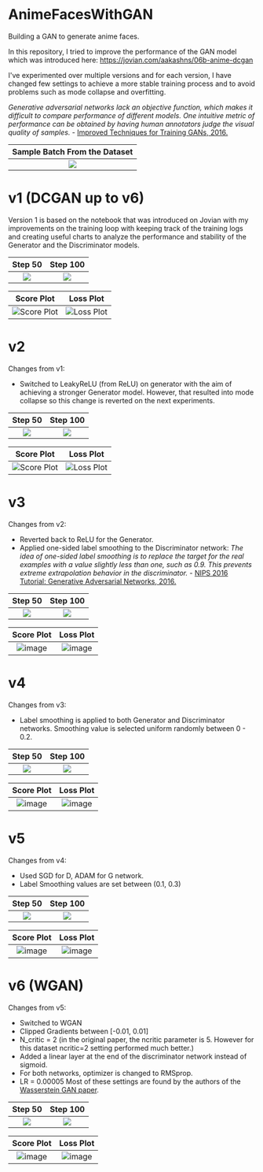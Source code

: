 # AnimeFacesWithGAN
Building a GAN to generate anime faces.

In this repository, I tried to improve the performance of the GAN model which was introduced here: https://jovian.com/aakashns/06b-anime-dcgan

I've experimented over multiple versions and for each version, I have changed few settings to achieve a more stable training process and to avoid problems such as mode collapse and overfitting.

*Generative adversarial networks lack an objective function, which makes it difficult to compare performance of different models. One intuitive metric of performance can be obtained by having human annotators judge the visual quality of samples.* - [Improved Techniques for Training GANs, 2016.](https://arxiv.org/abs/1606.03498)

Sample Batch From the Dataset|
:---:|
![](https://github.com/yigitsevim/AnimeFacesWithGAN/blob/main/sample.png)|

# v1 (DCGAN up to v6)
Version 1 is based on the notebook that was introduced on Jovian with my improvements on the training loop with keeping track of the training logs and creating useful charts to analyze the performance and stability of the Generator and the Discriminator models.

| Step 50 | Step 100 |
|:--------------:|:--------------:|
| ![](https://github.com/yigitsevim/AnimeFacesWithGAN/blob/main/v1/generated/generated-images-0050.png) | ![](https://github.com/yigitsevim/AnimeFacesWithGAN/blob/main/v1/generated/generated-images-0100.png) |

| Score Plot | Loss Plot |
|:----------:|:----------:|
| ![Score Plot](https://github.com/yigitsevim/AnimeFacesWithGAN/assets/58977041/b62e8c9d-a7f5-4b19-8ada-3bbfa72ee2d4) | ![Loss Plot](https://github.com/yigitsevim/AnimeFacesWithGAN/assets/58977041/e3ed3fe8-7252-4769-b318-cc7c53f608e8) |

# v2

Changes from v1: 
- Switched to LeakyReLU (from ReLU) on generator with the aim of achieving a stronger Generator model. However, that resulted into mode collapse so this change is reverted on the next experiments.

| Step 50 | Step 100 |
|:--------------:|:--------------:|
| ![](https://github.com/yigitsevim/AnimeFacesWithGAN/blob/main/v2/generated/generated-images-0050.png) | ![](https://github.com/yigitsevim/AnimeFacesWithGAN/blob/main/v2/generated/generated-images-0100.png) |

| Score Plot | Loss Plot |
|:----------:|:----------:|
| ![Score Plot](https://github.com/yigitsevim/AnimeFacesWithGAN/assets/58977041/99872d5b-a4fa-4784-9bb6-6c936129ad8d) | ![Loss Plot](https://github.com/yigitsevim/AnimeFacesWithGAN/assets/58977041/828bfe1e-5252-4a4b-b2fe-b12163007beb)|

# v3
  
Changes from v2: 
- Reverted back to ReLU for the Generator.
- Applied one-sided label smoothing to the Discriminator network: *The idea of one-sided label smoothing is to replace the target for the real examples with a value slightly less than one, such as 0.9. This prevents extreme extrapolation behavior in the discriminator.* - [NIPS 2016 Tutorial: Generative Adversarial Networks, 2016.](https://arxiv.org/abs/1701.00160) 

| Step 50 | Step 100 |
|:--------------:|:--------------:|
| ![](https://github.com/yigitsevim/AnimeFacesWithGAN/blob/main/v3/generated/generated-images-0050.png) | ![](https://github.com/yigitsevim/AnimeFacesWithGAN/blob/main/v3/generated/generated-images-0100.png) |

| Score Plot | Loss Plot |
|:----------:|:----------:| 
|![image](https://github.com/yigitsevim/AnimeFacesWithGAN/assets/58977041/103bc25b-580a-4e1b-bafd-e954b242ab62) | ![image](https://github.com/yigitsevim/AnimeFacesWithGAN/assets/58977041/3a50f973-e090-4b88-a46e-00541aa4d354)|

# v4

Changes from v3: 
- Label smoothing is applied to both Generator and Discriminator networks. Smoothing value is selected uniform randomly between 0 - 0.2.

| Step 50 | Step 100 |
|:--------------:|:--------------:|
| ![](https://github.com/yigitsevim/AnimeFacesWithGAN/blob/main/v4/generated/generated-images-0050.png) | ![](https://github.com/yigitsevim/AnimeFacesWithGAN/blob/main/v4/generated/generated-images-0100.png) |

| Score Plot | Loss Plot |
|:----------:|:----------:| 
|![image](https://github.com/yigitsevim/AnimeFacesWithGAN/assets/58977041/0137416f-a1a9-4838-a37a-4580cde4145c) | ![image](https://github.com/yigitsevim/AnimeFacesWithGAN/assets/58977041/bd5a257d-d4a6-483a-a345-c8c91ed11017)

# v5
Changes from v4: 
- Used SGD for D, ADAM for G network.
- Label Smoothing values are set between (0.1, 0.3)

| Step 50 | Step 100 |
|:--------------:|:--------------:|
| ![](https://github.com/yigitsevim/AnimeFacesWithGAN/blob/main/v5/generated/generated-images-0050.png) | ![](https://github.com/yigitsevim/AnimeFacesWithGAN/blob/main/v5/generated/generated-images-0100.png) |

| Score Plot | Loss Plot |
|:----------:|:----------:| 
|![image](https://github.com/yigitsevim/AnimeFacesWithGAN/assets/58977041/25c01fee-2c6f-4c5a-aa9c-8d5e3f4541b2) | ![image](https://github.com/yigitsevim/AnimeFacesWithGAN/assets/58977041/f384cdcf-c8dd-49f7-9fac-300ce8756a4b)

# v6 (WGAN)
Changes from v5:
- Switched to WGAN
- Clipped Gradients between [-0.01, 0.01]
- N_critic = 2 (in the original paper, the ncritic parameter is 5. However for this dataset ncritic=2 setting performed much better.)
- Added a linear layer at the end of the discriminator network instead of sigmoid.
- For both networks, optimizer is changed to RMSprop.
- LR = 0.00005
Most of these settings are found by the authors of the [Wasserstein GAN paper](https://arxiv.org/abs/1701.07875).

| Step 50 | Step 100 |
|:--------------:|:--------------:|
| ![](https://github.com/yigitsevim/AnimeFacesWithGAN/blob/main/v6/generated/generated-images-0050.png) | ![](https://github.com/yigitsevim/AnimeFacesWithGAN/blob/main/v6/generated/generated-images-0100.png) |

| Score Plot | Loss Plot |
|:----------:|:----------:| 
|![image](https://github.com/yigitsevim/AnimeFacesWithGAN/assets/58977041/78568cad-95f1-4fa4-98cd-640e7cbdb4fe) | ![image](https://github.com/yigitsevim/AnimeFacesWithGAN/assets/58977041/fc0ad3b0-72ce-4850-9221-2dc6b65bef4e)
